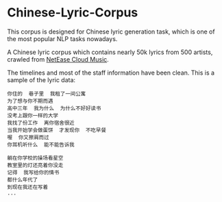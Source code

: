 # Chinese-Lyric-Corpus

This corpus is designed for Chinese lyric generation task, which is one of the most popular NLP tasks nowadays.

A Chinese lyric corpus which contains nearly 50k lyrics from 500 artists, crawled from [NetEase Cloud Music](http://music.163.com/).

The timelines and most of the staff information have been clean. This is a sample of the lyric data:

```
你住的  巷子里  我租了一间公寓
为了想与你不期而遇
高中三年  我为什么  为什么不好好读书
没考上跟你一样的大学
我找了份工作  离你宿舍很近
当我开始学会做蛋饼  才发现你  不吃早餐
喔  你又擦肩而过
你耳机听什么  能不能告诉我

躺在你学校的操场看星空
教室里的灯还亮着你没走
记得  我写给你的情书
都什么年代了
到现在我还在写着
...
```
